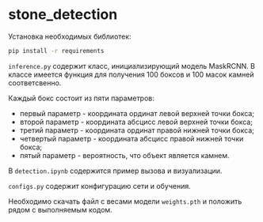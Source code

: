 # stone_detection

Установка необходимых библиотек:
```bash
pip install -r requirements
```

`inference.py` содержит класс, инициализирующий модель MaskRCNN. В классе имеется функция для получения 100 боксов и 100 масок камней соответсвенно.

Каждый бокс состоит из пяти параметров:
- первый параметр - координата ординат левой верхней точки бокса;
- второй параметр - координата абсцисс левой верхней точки бокса;
- третий параметр - координата ординат правой нижней точки бокса;
- четвертый параметр - координата абсцисс правой нижней точки бокса;
- пятый параметр - вероятность, что объект является камнем.

В `detection.ipynb` содержится пример вызова и визуализации.

`configs.py` содержит конфигурацию сети и обучения.

Необходимо скачать файл с весами модели `weights.pth` и положить рядом с выполняемым кодом.
